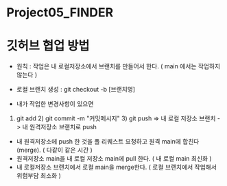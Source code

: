 # Project05_FINDER

# 깃허브 협업 방법
- 원칙 : 작업은 내 로컬저장소에서 브랜치를 만들어서 한다.  ( main 에서는 작업하지 않는다 )
* 로컬 브랜치 생성 : git checkout -b [브랜치명] 

- 내가 작업한 변경사항이 있으면 
1) git add    2) git commit -m "커밋메시지"   3) git push 
=> 내 로컬 저장소 브랜치 -> 내 원격저장소 브랜치로 push
- 내 원격저장소에 push 한 것을 풀 리퀘스트 요청하고 원격 main에 합친다(merge). ( 다같이 같은 시간 )
- 원격저장소 main을 내 로컬 저장소 main에 pull 한다. ( 내 로컬 main 최신화 )
- 내 로컬저장소 브랜치에서 로컬 main을 merge한다. ( 로컬 브랜치에서 작업해서 위험부담 최소화 )
